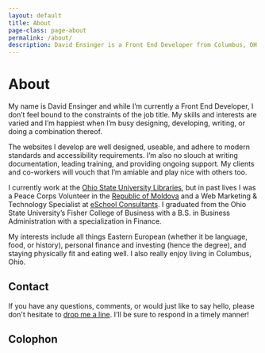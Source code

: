 ```yaml
---
layout: default
title: About
page-class: page-about
permalink: /about/
description: David Ensinger is a Front End Developer from Columbus, OH
---
```


# About

My name is David Ensinger and while I’m currently a Front End Developer, I don’t feel bound to the constraints of the job title. My skills and interests are varied and I’m happiest when I’m busy designing, developing, writing, or doing a combination thereof.

The websites I develop are well designed, useable, and adhere to modern standards and accessibility requirements. I’m also no slouch at writing documentation, leading training, and providing ongoing support. My clients and co-workers will vouch that I’m amiable and play nice with others too.

I currently work at the [Ohio State University Libraries](http://library.osu.edu/), but in past lives I was a Peace Corps Volunteer in the [Republic of Moldova](http://en.wikipedia.org/wiki/Moldova) and a Web Marketing & Technology Specialist at [eSchool Consultants](http://www.eschoolconsultants.com). I graduated from the Ohio State University’s Fisher College of Business with a B.S. in Business Administration with a specialization in Finance.

My interests include all things Eastern European (whether it be language, food, or history), personal finance and investing (hence the degree), and staying physically fit and eating well. I also really enjoy living in Columbus, Ohio.

## Contact

If you have any questions, comments, or would just like to say hello, please don't hesitate to [drop me a line](mailto:hello@davidensinger.com). I'll be sure to respond in a timely manner!

## Colophon